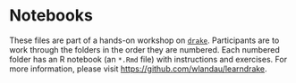 # Notebooks

These files are part of a hands-on workshop on [`drake`](https://github.com/ropensci/drake). Participants are to work through the folders in the order they are numbered. Each numbered folder has an R notebook (an `*.Rmd` file) with instructions and exercises. For more information, please visit <https://github.com/wlandau/learndrake>.
